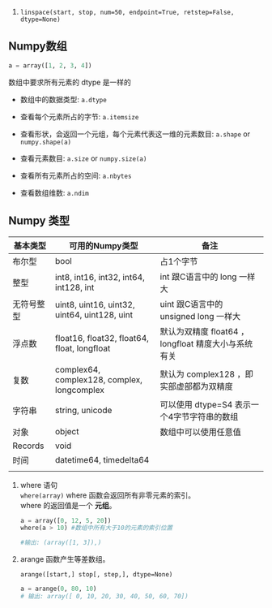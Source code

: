 
1. `linspace(start, stop, num=50, endpoint=True, retstep=False, dtype=None)` 

## Numpy数组

```python
a = array([1, 2, 3, 4])
```
数组中要求所有元素的 dtype 是一样的
+ 数组中的数据类型:   `a.dtype`   

+ 查看每个元素所占的字节:    `a.itemsize`    

+ 查看形状，会返回一个元组，每个元素代表这一维的元素数目: `a.shape` or `numpy.shape(a)`

+ 查看元素数目: `a.size` or `numpy.size(a)`

+ 查看所有元素所占的空间: `a.nbytes`

+ 查看数组维数: `a.ndim`

## Numpy 类型

基本类型|可用的Numpy类型|备注        
--|--|--
布尔型|	bool|	占1个字节
整型|	int8, int16, int32, int64, int128, int|	int 跟C语言中的 long 一样大
无符号整型	|uint8, uint16, uint32, uint64, uint128, uint	|uint 跟C语言中的 unsigned long 一样大
浮点数|	float16, float32, float64, float, longfloat |	默认为双精度 float64 ，longfloat 精度大小与系统有关
复数|	complex64, complex128, complex, longcomplex	|默认为 complex128 ，即实部虚部都为双精度
字符串	|string, unicode	|可以使用 dtype=S4 表示一个4字节字符串的数组
对象|	object	|数组中可以使用任意值
Records	|void	|
时间	|datetime64, timedelta64| 
||




 







1.  where 语句        
    `where(array)` where 函数会返回所有非零元素的索引。    
    where 的返回值是一个 **元组**。  
    ```python
    a = array([0, 12, 5, 20])
    where(a > 10) #数组中所有大于10的元素的索引位置

    #输出: (array([1, 3]),)
    ```

2. arange 函数产生等差数组。

    `arange([start,] stop[, step,], dtype=None)`
    ```python
    a = arange(0, 80, 10)
    # 输出: array([ 0, 10, 20, 30, 40, 50, 60, 70])
    ```



